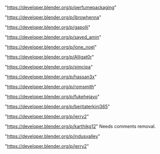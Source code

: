 "https://developer.blender.org/p/perfumepackaging"

"https://developer.blender.org/p/ibrowhenna"

"https://developer.blender.org/p/gapolli"

"https://developer.blender.org/p/sayed_amin"

"https://developer.blender.org/p/lone_noel"

"https://developer.blender.org/p/Alligat0r"

"https://developer.blender.org/p/simcipa"

"https://developer.blender.org/p/hassan3x"

"https://developer.blender.org/p/romsmith"

"https://developer.blender.org/p/fukehejavo"

"https://developer.blender.org/p/beritaterkini365"

"https://developer.blender.org/p/jerry2"

"https://developer.blender.org/p/karthikg12" Needs comments removal.

 
"https://developer.blender.org/p/indusvalley"


"https://developer.blender.org/p/jerry2"


 
